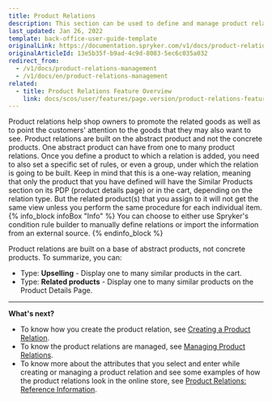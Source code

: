 ```yaml
---
title: Product Relations
description: This section can be used to define and manage product relations, set types of relations and assign related products in the Back Office.
last_updated: Jan 26, 2022
template: back-office-user-guide-template
originalLink: https://documentation.spryker.com/v1/docs/product-relations-management
originalArticleId: 13e5b35f-b9ad-4c9d-8083-5ec6c035a032
redirect_from:
  - /v1/docs/product-relations-management
  - /v1/docs/en/product-relations-management
related:
  - title: Product Relations Feature Overview
    link: docs/scos/user/features/page.version/product-relations-feature-overview.html
---
```


Product relations help shop owners to promote the related goods as well as to point the customers' attention to the goods that they may also want to see.
Product relations are built on the abstract product and not the concrete products. One abstract product can have from one to many product relations. Once you define a product to which a relation is added, you need to also set a specific set of rules, or even a group, under which the relation is going to be built. Keep in mind that this is a one-way relation, meaning that only the product that you have defined will have the Similar Products section on its PDP (product details page) or in the cart, depending on the relation type. But the related product(s) that you assign to it will not get the same view unless you perform the same procedure for each individual item. 
{% info_block infoBox "Info" %}
You can choose to either use Spryker's condition rule builder to manually define relations or import the information from an external source.
{% endinfo_block %}

Product relations are built on a base of abstract products, not concrete products.
To summarize, you can:
* Type: **Upselling** - Display one to many similar products in the cart.
* Type: **Related products** - Display one to many similar products on the Product Details Page.
***
**What's next?**

* To know how you create the product relation, see [Creating a Product Relation](/docs/scos/user/back-office-user-guides/{{page.version}}/merchandising/product-relations/creating-product-relations.html).
* To know the product relations are managed, see [Managing Product Relations](/docs/scos/user/back-office-user-guides/{{page.version}}/merchandising/product-relations/managing-product-relations.html).
* To know more about the attributes that you select and enter while creating or managing a product relation and see some examples of how the product relations look in the online store, see [Product Relations: Reference Information](/docs/scos/user/back-office-user-guides/{{page.version}}/merchandising/product-relations/references/product-relations-reference-information.html).
